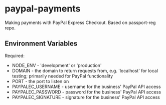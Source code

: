 paypal-payments
===============

Making payments with PayPal Express Checkout. Based on passport-reg repo.

## Environment Variables

Required:

* NODE_ENV - 'development' or 'production'
* DOMAIN - the domain to return requests from, e.g. 'localhost' for local testing; primarily needed for PayPal functionality
* PORT - the port to listen on
* PAYPALEC_USERNAME - username for the business' PayPal API access
* PAYPALEC_PASSWORD - password for the business' PayPal API access
* PAYPALEC_SIGNATURE - signature for the business' PayPal API access
